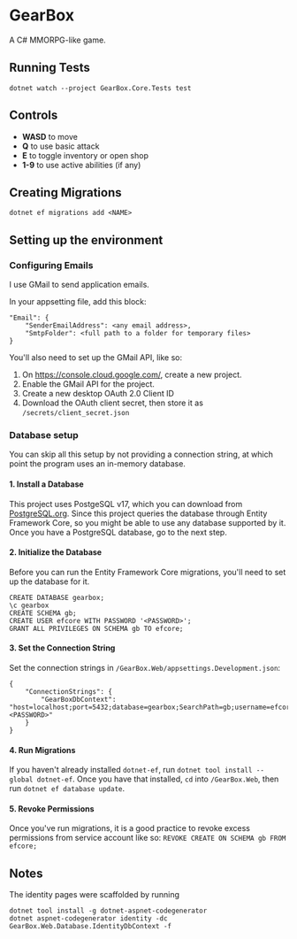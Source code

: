 # GearBox
A C# MMORPG-like game.

## Running Tests
`dotnet watch --project GearBox.Core.Tests test`

## Controls

- **WASD** to move 
- **Q** to use basic attack
- **E** to toggle inventory or open shop
- **1-9** to use active abilities (if any)

## Creating Migrations
`dotnet ef migrations add <NAME>`

## Setting up the environment

### Configuring Emails
I use GMail to send application emails.

In your appsetting file, add this block:
```
"Email": {
    "SenderEmailAddress": <any email address>,
    "SmtpFolder": <full path to a folder for temporary files>
}
```

You'll also need to set up the GMail API, like so:

1. On https://console.cloud.google.com/, create a new project.
2. Enable the GMail API for the project.
3. Create a new desktop OAuth 2.0 Client ID
4. Download the OAuth client secret, then store it as `/secrets/client_secret.json`

### Database setup
You can skip all this setup by not providing a connection string,
at which point the program uses an in-memory database.

#### 1. Install a Database
This project uses PostgeSQL v17, which you can download from [PostgreSQL.org](https://www.postgresql.org/download/).
Since this project queries the database through Entity Framework Core,
so you might be able to use any database supported by it.
Once you have a PostgreSQL database, go to the next step.

#### 2. Initialize the Database
Before you can run the Entity Framework Core migrations,
you'll need to set up the database for it.
```
CREATE DATABASE gearbox;
\c gearbox
CREATE SCHEMA gb;
CREATE USER efcore WITH PASSWORD '<PASSWORD>';
GRANT ALL PRIVILEGES ON SCHEMA gb TO efcore;
```

#### 3. Set the Connection String
Set the connection strings in `/GearBox.Web/appsettings.Development.json`:
```
{
    "ConnectionStrings": {
        "GearBoxDbContext": "host=localhost;port=5432;database=gearbox;SearchPath=gb;username=efcore;password=<PASSWORD>"
    }
}
```

#### 4. Run Migrations
If you haven't already installed `dotnet-ef`, run `dotnet tool install --global dotnet-ef`.
Once you have that installed, `cd` into `/GearBox.Web`, then run 
`dotnet ef database update`.

#### 5. Revoke Permissions
Once you've run migrations, it is a good practice to revoke excess permissions from service account like so:
`REVOKE CREATE ON SCHEMA gb FROM efcore;`

## Notes
The identity pages were scaffolded by running 
```
dotnet tool install -g dotnet-aspnet-codegenerator
dotnet aspnet-codegenerator identity -dc GearBox.Web.Database.IdentityDbContext -f
```